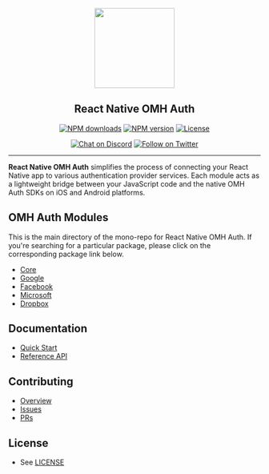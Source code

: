 <p align="center">
  <a href="https://www.openmobilehub.com/">
    <img width="160px" src="https://www.openmobilehub.com/images/logo/omh_logo.png"/><br/>
  </a>
  <h2 align="center">React Native OMH Auth</h2>
</p>

<p align="center">
  <a href="https://www.npmjs.com/package/@omh/react-native-auth-core"><img src="https://img.shields.io/npm/dm/@omh/react-native-auth-core.svg?style=flat" alt="NPM downloads"/></a>
  <a href="https://www.npmjs.com/package/@omh/react-native-auth-core"><img src="https://img.shields.io/npm/v/@omh/react-native-auth-core.svg?style=flat" alt="NPM version"/></a>
  <a href="/LICENSE"><img src="https://img.shields.io/npm/l/@omh/react-native-auth-core.svg?style=flat" alt="License"/></a>
</p>

<p align="center">
  <a href="https://discord.com/invite/yTAFKbeVMw"><img src="https://img.shields.io/discord/1115727214827278446.svg?style=flat&colorA=7289da&label=Chat%20on%20Discord" alt="Chat on Discord"/></a>
  <a href="https://twitter.com/openmobilehub"><img src="https://img.shields.io/twitter/follow/rnfirebase.svg?style=flat&colorA=1da1f2&colorB=&label=Follow%20on%20Twitter" alt="Follow on Twitter"/></a>
</p>

---

**React Native OMH Auth** simplifies the process of connecting your React Native app to various authentication provider services. Each module acts as a lightweight bridge between your JavaScript code and the native OMH Auth SDKs on iOS and Android platforms.

## OMH Auth Modules

This is the main directory of the mono-repo for React Native OMH Auth. If you're searching for a particular package, please click on the corresponding package link below.

- [Core](/packages/core)
- [Google](/packages/plugin-google)
- [Facebook](/packages/plugin-facebook)
- [Microsoft](/packages/plugin-microsoft)
- [Dropbox](/packages/plugin-dropbox)

## Documentation

- [Quick Start](https://special-barnacle-93vn82m.pages.github.io/docs/getting-started)
- [Reference API](https://special-barnacle-93vn82m.pages.github.io/docs/api)

## Contributing

- [Overview](https://special-barnacle-93vn82m.pages.github.io/docs/contributing)
- [Issues](https://github.com/openmobilehub/react-native-omh-auth/issues)
- [PRs](https://github.com/openmobilehub/react-native-omh-auth/pulls)

## License

- See [LICENSE](/LICENSE)
